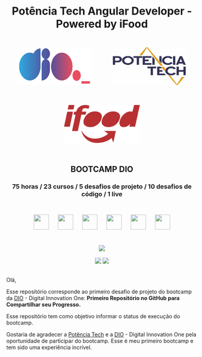 # <center>**Potência Tech Angular Developer - Powered by iFood**</center>

<center>
    <img src="assets\images\dio-logo.png" width="200" height="100" style="margin: 25px"><img src="assets\images\potencia_tech-logo.jpg" width="200" height="100" style="margin: 25px"><img src="assets\images\ifood-logo.png" width="200" height="100" style="margin: 25px">
</center>

## <center>**BOOTCAMP DIO**</center>     

### <center>75 horas / 23 cursos / 5 desafios de projeto / 10 desafios de código / 1 live </center>
<br>
<center>
     <img src="https://cdn.jsdelivr.net/gh/devicons/devicon/icons/git/git-original.svg" width="40" height="40" style="margin: 10px"/>
    <img src="https://cdn.jsdelivr.net/gh/devicons/devicon/icons/javascript/javascript-original.svg" width="40" height="40" style="margin: 10px"/>
    <img src="https://cdn.jsdelivr.net/gh/devicons/devicon/icons/html5/html5-original.svg" width="40" height="40" style="margin: 10px"/>
    <img src="https://cdn.jsdelivr.net/gh/devicons/devicon/icons/css3/css3-original.svg" width="40" height="40" style="margin: 10px"/>
    <img src="https://cdn.jsdelivr.net/gh/devicons/devicon/icons/typescript/typescript-original.svg" width="40" height="40" style="margin: 10px"/>        
    <img src="https://cdn.jsdelivr.net/gh/devicons/devicon/icons/angularjs/angularjs-original.svg" width="40" height="40" style="margin: 10px"/>
</center>
<br>

<p align="center">
<img src="http://img.shields.io/static/v1?label=STATUS&message=EM%20DESENVOLVIMENTO&color=GREEN&style=for-the-badge"/>
</p>
<center>
    <img src="https://img.shields.io/badge/IN%C3%8DCIO-14%2F03%2F2023-green"/>
    <img src="https://img.shields.io/badge/T%C3%89RMINO-30%2F05%2F2023-red"/>
</center>
<br>


Olá,

Esse repositório corresponde ao primeiro desafio de projeto do bootcamp da [DIO](https://www.dio.me) -  Digital Innovation One: **Primeiro Repositório no GitHub para Compartilhar seu Progresso.**

Esse repositório tem como objetivo informar o status de execução do bootcamp.

Gostaria de agradecer a [Potência Tech](https://www.potenciatech.com.br/) e a [DIO](https://www.dio.me) - Digital Innovation One pela oportunidade de participar do bootcamp. Esse é meu primeiro bootcamp e tem sido uma experiência incrível.


